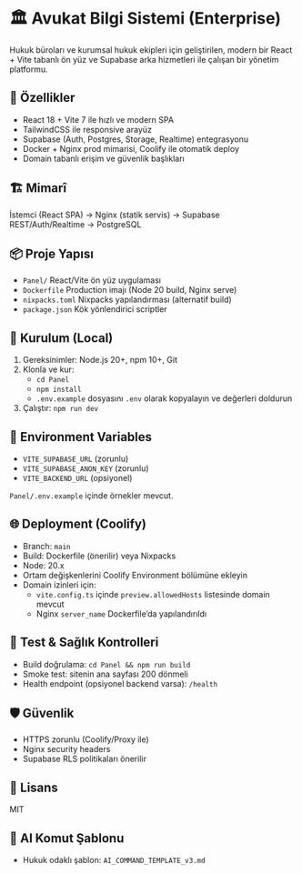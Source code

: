 # 🏛️ Avukat Bilgi Sistemi (Enterprise)

Hukuk büroları ve kurumsal hukuk ekipleri için geliştirilen, modern bir React + Vite tabanlı ön yüz ve Supabase arka hizmetleri ile çalışan bir yönetim platformu.

## 🚀 Özellikler

- React 18 + Vite 7 ile hızlı ve modern SPA
- TailwindCSS ile responsive arayüz
- Supabase (Auth, Postgres, Storage, Realtime) entegrasyonu
- Docker + Nginx prod mimarisi, Coolify ile otomatik deploy
- Domain tabanlı erişim ve güvenlik başlıkları

## 🏗️ Mimarî

İstemci (React SPA) -> Nginx (statik servis) -> Supabase REST/Auth/Realtime -> PostgreSQL

## 📦 Proje Yapısı

- `Panel/` React/Vite ön yüz uygulaması
- `Dockerfile` Production imajı (Node 20 build, Nginx serve)
- `nixpacks.toml` Nixpacks yapılandırması (alternatif build)
- `package.json` Kök yönlendirici scriptler

## 🔧 Kurulum (Local)

1) Gereksinimler: Node.js 20+, npm 10+, Git
2) Klonla ve kur:
	- `cd Panel`
	- `npm install`
	- `.env.example` dosyasını `.env` olarak kopyalayın ve değerleri doldurun
3) Çalıştır: `npm run dev`

## 🔐 Environment Variables

- `VITE_SUPABASE_URL` (zorunlu)
- `VITE_SUPABASE_ANON_KEY` (zorunlu)
- `VITE_BACKEND_URL` (opsiyonel)

`Panel/.env.example` içinde örnekler mevcut.

## 🌐 Deployment (Coolify)

- Branch: `main`
- Build: Dockerfile (önerilir) veya Nixpacks
- Node: 20.x
- Ortam değişkenlerini Coolify Environment bölümüne ekleyin
- Domain izinleri için:
	- `vite.config.ts` içinde `preview.allowedHosts` listesinde domain mevcut
	- Nginx `server_name` Dockerfile’da yapılandırıldı

## 🧪 Test & Sağlık Kontrolleri

- Build doğrulama: `cd Panel && npm run build`
- Smoke test: sitenin ana sayfası 200 dönmeli
- Health endpoint (opsiyonel backend varsa): `/health`

## 🛡️ Güvenlik

- HTTPS zorunlu (Coolify/Proxy ile)
- Nginx security headers
- Supabase RLS politikaları önerilir

## 📜 Lisans

MIT

## 🤖 AI Komut Şablonu

- Hukuk odaklı şablon: `AI_COMMAND_TEMPLATE_v3.md`

